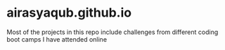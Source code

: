# airasyaqub.github.io
Most of the projects in this repo include challenges from different coding boot camps I have attended online
